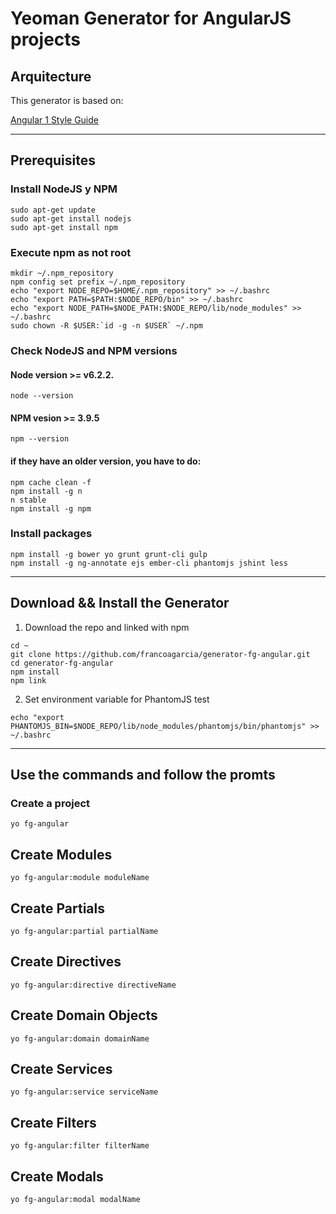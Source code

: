 # Yeoman Generator for AngularJS projects
## Arquitecture
This generator is based on:

[Angular 1 Style Guide](//github.com/johnpapa/angular-styleguide/blob/master/a1/README.md)

------------------------------------------------------------------------------------------------------------

## Prerequisites
### Install NodeJS y NPM
```	
sudo apt-get update
sudo apt-get install nodejs
sudo apt-get install npm
```

### Execute npm as not root 
```
mkdir ~/.npm_repository
npm config set prefix ~/.npm_repository
echo "export NODE_REPO=$HOME/.npm_repository" >> ~/.bashrc
echo "export PATH=$PATH:$NODE_REPO/bin" >> ~/.bashrc
echo "export NODE_PATH=$NODE_PATH:$NODE_REPO/lib/node_modules" >> ~/.bashrc
sudo chown -R $USER:`id -g -n $USER` ~/.npm
```

### Check NodeJS and NPM versions
#### Node version >= v6.2.2.
```
node --version 
```
#### NPM vesion >= 3.9.5
```
npm --version
```
#### if they have an older version, you have to do:
```
npm cache clean -f
npm install -g n
n stable
npm install -g npm
```

### Install packages
```
npm install -g bower yo grunt grunt-cli gulp 
npm install -g ng-annotate ejs ember-cli phantomjs jshint less
```

------------------------------------------------------------------------------------------------------------

## Download && Install the Generator

1. Download the repo and linked with npm
```
cd ~
git clone https://github.com/francoagarcia/generator-fg-angular.git
cd generator-fg-angular
npm install
npm link
```
2. Set environment variable for PhantomJS test
```
echo "export PHANTOMJS_BIN=$NODE_REPO/lib/node_modules/phantomjs/bin/phantomjs" >> ~/.bashrc
```

------------------------------------------------------------------------------------------------------------

## Use the commands and follow the promts

### Create a project 
```
yo fg-angular
```

## Create Modules
```
yo fg-angular:module moduleName
```

## Create Partials
```
yo fg-angular:partial partialName
```

## Create Directives
```
yo fg-angular:directive directiveName
```

## Create Domain Objects
```
yo fg-angular:domain domainName
```

## Create Services
```
yo fg-angular:service serviceName
```

## Create  Filters
```
yo fg-angular:filter filterName
```

## Create Modals
```
yo fg-angular:modal modalName
```
